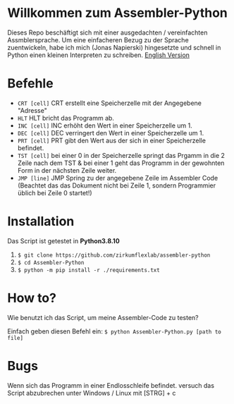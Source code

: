 # Willkommen zum Assembler-Python
Dieses Repo beschäftigt sich mit einer ausgedachten / vereinfachten Assmblersprache. Um eine einfacheren Bezug zu der Sprache zuentwickeln, habe ich mich (Jonas Napierski) hingesetzte und schnell in Python einen kleinen Interpreten zu schreiben. [English Version](https://github.com/zirkumflexlab/Assembler-Python/blob/master/ENG_README.md)

# Befehle

 

- ``CRT [cell]``	CRT erstellt eine Speicherzelle  mit der Angegebene "Adresse"
- ``HLT`` HLT bricht das Programm ab.
- ``INC [cell]`` INC erhöht den Wert in einer Speicherzelle um 1.
- ``DEC [cell]`` DEC verringert den Wert in einer Speicherzelle um 1.
- ``PRT [cell]`` PRT gibt den Wert aus der sich in einer Speicherzelle befindet.
- ``TST [cell]`` bei einer 0 in der Speicherzelle springt das Prgamm in die 2 Zeile nach dem TST & bei einer  1 geht das Programm in der gewohnten Form in der nächsten Zeile weiter.
- ``JMP [line]`` JMP Spring zu der angegebene Zeile im Assembler Code (Beachtet das das Dokument nicht bei Zeile 1, sondern Programmier üblich bei Zeile 0 startet!)

# Installation 
Das Script ist getestet in **Python3.8.10**

1. ``$ git clone https://github.com/zirkumflexlab/assembler-python``
2. ``$ cd Assembler-Python``
3. ``$ python -m pip install -r ./requirements.txt`` 


# How to?
Wie benutzt ich das Script, um meine Assembler-Code zu testen?

Einfach geben diesen Befehl ein:
``$ python Assembler-Python.py [path to file]``


# Bugs
Wenn sich das Programm in einer Endlosschleife befindet. versuch das Script abzubrechen unter Windows / Linux  mit [STRG] + c 
